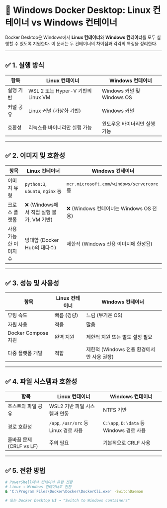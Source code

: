 # 🐳 Windows Docker Desktop: Linux 컨테이너 vs Windows 컨테이너

Docker Desktop은 Windows에서 **Linux 컨테이너**와 **Windows 컨테이너**를 모두 실행할 수 있도록 지원한다. 이 문서는 두 컨테이너의 차이점과 각각의 특징을 정리한다.

---

## ✅ 1. 실행 방식

| 항목      | Linux 컨테이너                     | Windows 컨테이너              |
| --------- | ---------------------------------- | ----------------------------- |
| 실행 기반 | WSL 2 또는 Hyper-V 기반의 Linux VM | Windows 커널 및 Windows OS    |
| 커널 공유 | Linux 커널 (가상화 기반)           | Windows 커널                  |
| 호환성    | 리눅스용 바이너리만 실행 가능      | 윈도우용 바이너리만 실행 가능 |

---

## ✅ 2. 이미지 및 호환성

| 항목                  | Linux 컨테이너                           | Windows 컨테이너                          |
| --------------------- | ---------------------------------------- | ----------------------------------------- |
| 이미지 유형           | `python:3`, `ubuntu`, `nginx` 등         | `mcr.microsoft.com/windows/servercore` 등 |
| 크로스 플랫폼         | ❌ (Windows에서 직접 실행 불가, VM 기반) | ❌ (Windows 컨테이너는 Windows OS 전용)   |
| 사용 가능한 이미지 수 | 방대함 (Docker Hub의 대다수)             | 제한적 (Windows 전용 이미지에 한정됨)     |

---

## ✅ 3. 성능 및 사용성

| 항목                | Linux 컨테이너 | Windows 컨테이너                           |
| ------------------- | -------------- | ------------------------------------------ |
| 부팅 속도           | 빠름 (경량)    | 느림 (무거운 OS)                           |
| 자원 사용           | 적음           | 많음                                       |
| Docker Compose 지원 | 완벽 지원      | 제한적 지원 또는 별도 설정 필요            |
| 다중 플랫폼 개발    | 적합           | 제한적 (Windows 전용 환경에서만 사용 권장) |

---

## ✅ 4. 파일 시스템과 호환성

| 항목                     | Linux 컨테이너                        | Windows 컨테이너                         |
| ------------------------ | ------------------------------------- | ---------------------------------------- |
| 호스트와 파일 공유       | WSL2 기반 파일 시스템과 연동          | NTFS 기반                                |
| 경로 호환성              | `/app`, `/usr/src` 등 Linux 경로 사용 | `C:\app`, `D:\data` 등 Windows 경로 사용 |
| 줄바꿈 문제 (CRLF vs LF) | 주의 필요                             | 기본적으로 CRLF 사용                     |

---

## ✅ 5. 전환 방법

```bash
# PowerShell에서 컨테이너 유형 전환
# Linux → Windows 컨테이너로 전환
& 'C:\Program Files\Docker\Docker\DockerCli.exe' -SwitchDaemon

# 또는 Docker Desktop UI → "Switch to Windows containers"
```
